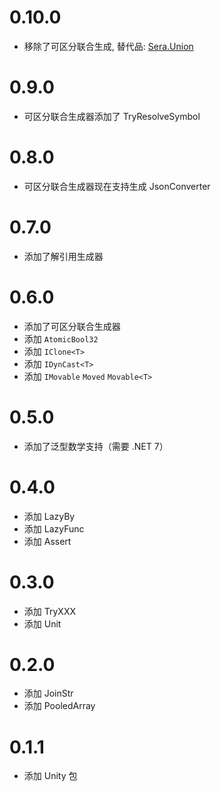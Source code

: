 # 0.10.0
  - 移除了可区分联合生成, 替代品: [Sera.Union](https://github.com/sera-net/Sera.Union)

# 0.9.0
  - 可区分联合生成器添加了 TryResolveSymbol

# 0.8.0
  - 可区分联合生成器现在支持生成 JsonConverter

# 0.7.0
  - 添加了解引用生成器

# 0.6.0
  - 添加了可区分联合生成器
  - 添加 `AtomicBool32`
  - 添加 `IClone<T>`
  - 添加 `IDynCast<T>`
  - 添加 `IMovable` `Moved` `Movable<T>`

# 0.5.0
  - 添加了泛型数学支持（需要 .NET 7）

# 0.4.0
  - 添加 LazyBy
  - 添加 LazyFunc
  - 添加 Assert

# 0.3.0
  - 添加 TryXXX
  - 添加 Unit

# 0.2.0
  - 添加 JoinStr
  - 添加 PooledArray

# 0.1.1
  - 添加 Unity 包
